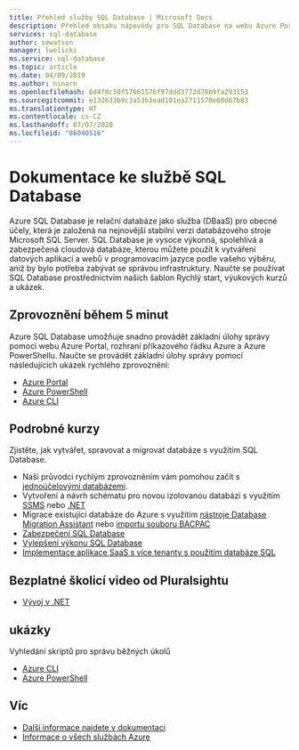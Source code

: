 ```yaml
---
title: Přehled služby SQL Database | Microsoft Docs
description: Přehled obsahu nápovědy pro SQL Database na webu Azure Portal
services: sql-database
author: sewatson
manager: lwelicki
ms.service: sql-database
ms.topic: article
ms.date: 04/09/2019
ms.author: ninarn
ms.openlocfilehash: 6d4f0c50f57661576f97ddd3772d78b9fa293153
ms.sourcegitcommit: e132633b9c3a53b3ead101ea2711570e60d67b83
ms.translationtype: HT
ms.contentlocale: cs-CZ
ms.lasthandoff: 07/07/2020
ms.locfileid: "86040516"
---
```

# <a name="sql-database-documentation"></a>Dokumentace ke službě SQL Database

Azure SQL Database je relační databáze jako služba (DBaaS) pro obecné účely, která je založená na nejnovější stabilní verzi databázového stroje Microsoft SQL Server. SQL Database je vysoce výkonná, spolehlivá a zabezpečená cloudová databáze, kterou můžete použít k vytváření datových aplikací a webů v programovacím jazyce podle vašeho výběru, aniž by bylo potřeba zabývat se správou infrastruktury. Naučte se používat SQL Database prostřednictvím našich šablon Rychlý start, výukových kurzů a ukázek.

## <a name="5-minute-quickstarts"></a>Zprovoznění během 5 minut

Azure SQL Database umožňuje snadno provádět základní úlohy správy pomocí webu Azure Portal, rozhraní příkazového řádku Azure a Azure PowerShellu. Naučte se provádět základní úlohy správy pomocí následujících ukázek rychlého zprovoznění:

- [Azure Portal](/azure/sql-database/sql-database-single-database-get-started)
- [Azure PowerShell](/azure/sql-database/sql-database-get-started-powershell)
- [Azure CLI](/azure/sql-database/sql-database-get-started-cli)

## <a name="step-by-step-tutorials"></a>Podrobné kurzy

Zjistěte, jak vytvářet, spravovat a migrovat databáze s využitím SQL Database.

- Naši průvodci rychlým zprovozněním vám pomohou začít s [jednoúčelovými databázemi](/azure/sql-database/sql-database-single-database-quickstart-guide).
- Vytvoření a návrh schématu pro novou izolovanou databázi s využitím [SSMS](/azure/sql-database/sql-database-design-first-database) nebo [.NET](/azure/sql-database/sql-database-design-first-database-csharp)
- Migrace existující databáze do Azure s využitím [nástroje Database Migration Assistant](/azure/dms/tutorial-sql-server-to-azure-sql) nebo [importu souboru BACPAC](/azure/sql-database/sql-database-import)
- [Zabezpečení SQL Database](/azure/sql-database/sql-database-security-tutorial)
- [Vylepšení výkonu SQL Database](/azure/sql-database/sql-database-performance-tutorial)
- [Implementace aplikace SaaS s více tenanty s použitím databáze SQL](/azure/sql-database/sql-database-multi-tenant-application)

## <a name="free-pluralsight-video-training"></a>Bezplatné školicí video od Pluralsightu

- [Vývoj v .NET](https://www.pluralsight.com/courses/developing-dotnet-microsoft-azure-getting-started?twoid=d6abac77-7dcc-4d33-9e03-f85e78989f02)

## <a name="samples"></a>ukázky

Vyhledání skriptů pro správu běžných úkolů

- [Azure CLI](/azure/sql-database/sql-database-cli-samples)
- [Azure PowerShell](/azure/sql-database/sql-database-powershell-samples)

## <a name="more"></a>Víc

- [Další informace najdete v dokumentaci](/azure/sql-database/index)
- [Informace o všech službách Azure](https://aka.ms/j3wr7y)
